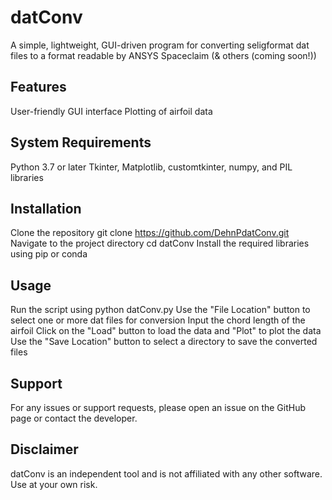 # datConv
A simple, lightweight, GUI-driven program for converting seligformat dat files to a format readable by ANSYS Spaceclaim (& others (coming soon!))

## Features
User-friendly GUI interface
Plotting of airfoil data
## System Requirements
Python 3.7 or later
Tkinter, Matplotlib, customtkinter, numpy, and PIL libraries
## Installation
Clone the repository git clone https://github.com/DehnPdatConv.git
Navigate to the project directory cd datConv
Install the required libraries using pip or conda
## Usage
Run the script using python datConv.py
Use the "File Location" button to select one or more dat files for conversion
Input the chord length of the airfoil
Click on the "Load" button to load the data and "Plot" to plot the data
Use the "Save Location" button to select a directory to save the converted files
## Support
For any issues or support requests, please open an issue on the GitHub page or contact the developer.

## Disclaimer
datConv is an independent tool and is not affiliated with any other software. Use at your own risk.